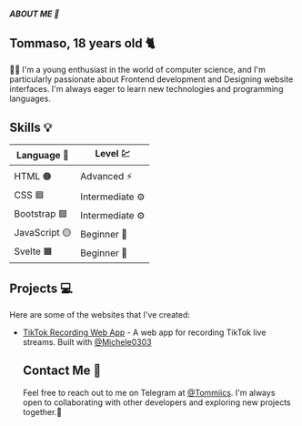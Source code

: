 <html>
  <head>
    <meta charset="UTF-8">
    <h5 style="font-weight: bold;">ABOUT ME 👀 </h3>
  </head>
  <body>
    <h2>Tommaso, 18 years old 🐈 </h2>
    <p> 🧑‍💻 I'm a young enthusiast in the world of computer science, and I'm particularly passionate about Frontend development and Designing website interfaces. I'm always eager to learn new technologies and programming languages.</p>
    <h2>Skills 💡</h2>
    <table>
  <thead>
    <tr>
      <th>Language 📙</th>
      <th>Level 💹</th>
    </tr>
   
  </thead>
  <tbody>
    <tr>
      <td></td>
      <td></td>
    </tr>
    <tr>
      <td>HTML 🟠</td>
      <td>Advanced ⚡️</td>
    </tr>
    <tr>
      <td>CSS 🟦</td>
      <td>Intermediate ⚙️</td>
    </tr>
    <tr>
      <td>Bootstrap 🟪</td>
      <td>Intermediate ⚙️</td>
    </tr>
    <tr>
      <td>JavaScript 🟡</td>
      <td>Beginner 🔎</td>
    </tr>
    <tr>
      <td>Svelte 🟧</td>
      <td>Beginner 🔎</td>
    </tr>
  </tbody>
</table>


## Projects :computer:

Here are some of the websites that I've created:
- [TikTok Recording Web App](https://tiktokrecording.com) - A web app for recording TikTok live streams. Built with <a href="https://github.com/Michele0303" target="_blank">@Michele0303</a>

    <h2>Contact Me 📩</h2>
    <p>Feel free to reach out to me on Telegram at <a href="https://t.me/Tommiics">@Tommiics</a>. I'm always open to collaborating with other developers and exploring new projects together.🔵</p>
  </body>
</html>
